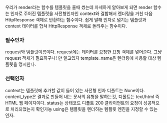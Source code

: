 우리가 render라는 함수를 템플릿을 줄때 썼는데 자세하게 알아보게 되면
render 함수는 인자로 주어진 템플릿을 사전형인자인 context와 결합해서 렌더링을 거친 다음 HttpResponse 객체로 반환하는 함수이다. 
쉽게 말해 인자로 넘기는 템플릿과 context 데이터를 합쳐 HttpResponse 객체로 돌려주는 함수이다.



### 필수인자
request와 템플릿이름이다.
request에는 데이터를 요청한 요청 객체를 넣어준다.
그냥 request 객체가 필요하구나! 만 알고있자
template_name은 렌더링에 사용할 대상 템플릿을 명시한다.


### 선택인자 
context는 템플릿에 추가할 값이 들어 있는 사전형 인자 디폴트는 None이다.
content_type은 결과로 만들어 내는 문서의 유형을 말하는것, 디폴트는 text/html 즉 HTML 웹 페이지이다.
status는 상태코드 디폴트 200
클라이언트의 요청이 성공적으로 처리되었는지 확인가능
using은 템플릿을 렌더하는 템플릿 엔진을 지정할 수 있는 인자.